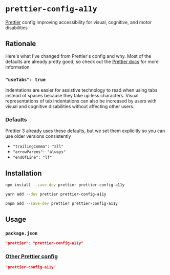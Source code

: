 # `prettier-config-a11y`

[Prettier](https://prettier.io/) config improving accessibility for visual, cognitive, and motor disabilities

## Rationale

Here's what I've changed from Prettier's config and why. Most of the defaults are already pretty good, so check out the [Prettier docs](https://prettier.io/docs/en/options.html) for more information.

### `"useTabs": true`

Indentations are easier for assistive technology to read when using tabs instead of spaces because they take up less characters. Visual representations of tab indentations can also be increased by users with visual and cognitive disabilities without affecting other users.

### Defaults

Prettier 3 already uses these defaults, but we set them explicitly so you can use older versions consistently

- `"trailingComma": "all"`
- `"arrowParens": "always"`
- `"endOfLine": "lf"`

## Installation

```sh
npm install --save-dev prettier prettier-config-a11y
```

```sh
yarn add --dev prettier prettier-config-a11y
```

```sh
pnpm add --save-dev prettier prettier-config-a11y
```

## Usage

### `package.json`

```json
"prettier": "prettier-config-a11y"
```

### [Other Prettier config](https://prettier.io/docs/en/configuration.html)

```json
"prettier-config-a11y"
```
